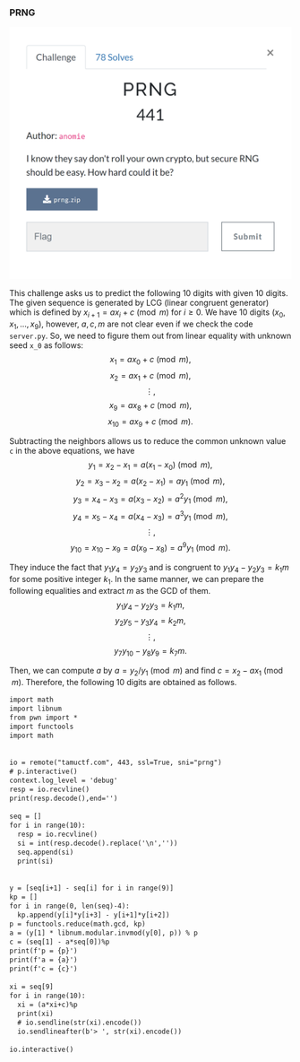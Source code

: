 
### PRNG


![prng](https://github.com/Hed6eH0g/ctf/blob/main/2023/tamuctf/prng/prng_0.png)


This challenge asks us to predict the following 10 digits with given 10 digits.
The given sequence is generated by LCG (linear congruent generator) which is defined by $x_{i+1} = ax_i + c \pmod{m}$ for $i \geq 0$.
We have 10 digits ($x_0, x_1, \ldots, x_9$), however, $a, c, m$ are not clear even if we check the code `server.py`.
So, we need to figure them out from linear equality with unknown seed `x_0` as follows:
$$ x_1 = ax_0 + c \pmod{m}, $$
$$ x_2 = ax_1 + c \pmod{m}, $$
$$ \vdots, $$
$$ x_9 = ax_8 + c \pmod{m},  $$
$$ x_{10} = ax_9 + c \pmod{m}. $$

Subtracting the neighbors allows us to reduce the common unknown value `c` in the above equations, we have 
$$ y_1 = x_2 - x_1 = a(x_1 - x_0) \pmod{m}, $$
$$ y_2 = x_3 - x_2 = a(x_2 - x_1) = ay_1 \pmod{m}, $$
$$ y_3 = x_4 - x_3= a(x_3 - x_2) = a^2y_1 \pmod{m}, $$
$$ y_4 = x_5 - x_4 = a(x_4 - x_3) = a^3y_1 \pmod{m}, $$
$$ \vdots, $$
$$ y_{10} = x_{10} - x_9 = a(x_9 - x_8) = a^9y_1 \pmod{m}. $$

They induce the fact that $y_1y_4 = y_2y_3$ and is congruent to $y_1y_4 - y_2y_3 = k_1m$ for some positive integer $k_1$.
In the same manner, we can prepare the following equalities and extract $m$ as the GCD of them.
$$ y_1y_4 - y_2y_3 = k_1m, $$
$$ y_2y_5 - y_3y_4 = k_2m, $$
$$ \vdots, $$
$$ y_7y_10 - y_8y_9 = k_7m. $$

Then, we can compute $a$ by $a = y_2/y_1 \pmod{m}$ and find $c = x_2 - ax_1 \pmod{m}$.
Therefore, the following 10 digits are obtained as follows.
```
import math
import libnum
from pwn import *
import functools
import math


io = remote("tamuctf.com", 443, ssl=True, sni="prng")
# p.interactive()
context.log_level = 'debug'
resp = io.recvline()
print(resp.decode(),end='')

seq = []
for i in range(10):
  resp = io.recvline()
  si = int(resp.decode().replace('\n',''))
  seq.append(si)
  print(si)


y = [seq[i+1] - seq[i] for i in range(9)]
kp = []
for i in range(0, len(seq)-4):
  kp.append(y[i]*y[i+3] - y[i+1]*y[i+2])
p = functools.reduce(math.gcd, kp)
a = (y[1] * libnum.modular.invmod(y[0], p)) % p
c = (seq[1] - a*seq[0])%p
print(f'p = {p}')
print(f'a = {a}')
print(f'c = {c}')

xi = seq[9]
for i in range(10):
  xi = (a*xi+c)%p
  print(xi)
  # io.sendline(str(xi).encode())
  io.sendlineafter(b'> ', str(xi).encode())

io.interactive()
```
